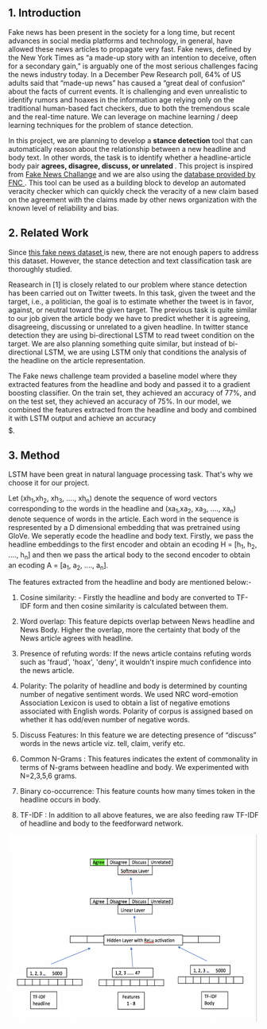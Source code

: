 ## 1. Introduction
Fake news has been present in the society for a long time, but recent advances in social media platforms and technology, in general, have allowed these news articles to propagate very fast. Fake news, defined by the New York Times as “a made-up story with an intention to deceive, often for a secondary gain,” is arguably one of the most serious challenges facing the news industry today. In a December Pew Research poll, 64% of US adults said that “made-up news” has caused a “great deal of confusion” about the facts of current events. It is challenging and even unrealistic to identify rumors and hoaxes in the information age relying only on the traditional human-based fact checkers, due to both the tremendous scale and the real-time nature. We can leverage on
machine learning / deep learning techniques for the problem of stance detection.

In this project, we are planning to develop a <b> stance detection </b> tool that can automatically reason about the relationship between a new headline and body text. In other words, the task is to identify whether a headline-article body pair <b> agrees, disagree, discuss, or unrelated </b>. This project is inspired from  <a href="http://www.fakenewschallenge.org/">Fake News Challange</a> and we are also using the <a href="https://github.com/FakeNewsChallenge/fnc-1"> database provided by FNC </a>. 
This tool can be used as a building block to develop an automated veracity checker which can quickly check the veracity of a new claim based on the agreement with the claims made by other news organization with the known level of reliability and bias.

## 2. Related Work
Since <a href="https://github.com/FakeNewsChallenge/fnc-1"> this fake news dataset </a> is new, there are not enough papers to address this dataset. However, the stance detection and text classification task are thoroughly studied.

Reasearch in [1] is closely related to our problem where stance detection has been carried out on Twitter tweets. In this task, given the tweet and the target, i.e., a politician, the goal is to estimate whether the tweet is in favor, against, or neutral toward the given target. The previous task is quite similar to our job given the article body we have to predict whether it is agreeing, disagreeing, discussing or unrelated to a given headline. In twitter stance detection they are using bi-directional LSTM to read tweet condition on the target. We are also planning something quite similar, but instead of bi-directional LSTM, we are using LSTM only that conditions the analysis of the headline on the article representation.

The Fake news challenge team provided a baseline model where they extracted features from the headline and body and passed it to a gradient boosting classifier. On the train set, they achieved an accuracy of 77%, and on the test set, they achieved an accuracy of 75%.  In our model, we combined the features extracted from the headline and body and combined it with LSTM output and achieve an accuracy $$$$$.

## 3. Method

LSTM have been great in natural language processing task. That's why we choose it for our project.

Let (xh<sub>1</sub>,xh<sub>2</sub>, xh<sub>3</sub>, ...., xh<sub>n</sub>) denote the sequence of word vectors corresponding to the words in the headline and (xa<sub>1</sub>,xa<sub>2</sub>, xa<sub>3</sub>, ...., xa<sub>n</sub>) denote sequence of words in the article. Each word in the sequence is respresented by a D dimensional embedding that was pretrained using GloVe. We seperatly ecode the headline and body text. Firstly, we pass the headline embeddings to the first encoder and obtain an ecoding H = [h<sub>1</sub>, h<sub>2</sub>, ...., h<sub>n</sub>] and then we pass the artical body to the second encoder to obtain an ecoding A = [a<sub>1</sub>, a<sub>2</sub>, ...., a<sub>n</sub>].

The features extracted from the headline and body are mentioned below:- 
1. Cosine similarity: -  Firstly the headline and body are converted to TF-IDF form and then cosine similarity is calculated between them.
2. Word overlap: This feature depicts overlap between News headline and News Body. Higher the overlap, more the certainty that body of the News article agrees with headline. 

3. Presence of refuting words: If the news article contains refuting words such as 'fraud', 'hoax', 'deny', it wouldn't inspire much confidence into the news article. 

4. Polarity: The polarity of headline and body is determined by counting number of negative sentiment words. We used NRC word-emotion Association Lexicon is used to obtain a list of negative emotions associated with English words. Polarity of corpus is assigned based on whether it has odd/even number of negative words. 

5. Discuss Features: In this feature we are detecting presence of “discuss” words in the news article viz. tell, claim, verify etc. 

6. Common N-Grams : This features indicates the extent of commonality in terms of N-grams between headline and body.  We experimented with N=2,3,5,6 grams.

7. Binary co-occurrence: This feature counts how many times token in the headline occurs in body. 

8. TF-IDF : In addition to all above features, we are also feeding raw TF-IDF of headline and body to the feedforward network.  


<img src="https://raw.githubusercontent.com/amraw/Fake-News-Busters/master/fnc-1-master/feed1.png" alt="Mountain View" width="500" height="377">

